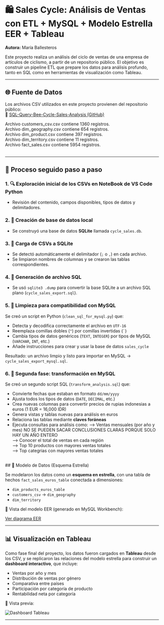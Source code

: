 # 🛍️ Sales Cycle: Análisis de Ventas con ETL + MySQL + Modelo Estrella EER + Tableau

**Autora:** María Ballesteros  

Este proyecto realiza un análisis del ciclo de ventas de una empresa de artículos de ciclismo, a partir de un repositorio público. El objetivo es construir un pipeline ETL que prepare los datos para análisis profundo, tanto en SQL como en herramientas de visualización como Tableau.

---

## 🌐 Fuente de Datos

Los archivos CSV utilizados en este proyecto provienen del repositorio público:  
🔗 [SQL-Query-Bee-Cycle-Sales-Analysis (GitHub)](https://github.com/aldimeolaalfarisy/SQL-Query-Bee-Cycle-Sales-Analysis)

Archivo customers_csv.csv contiene 1360 registros. <br>
Archivo dim_geography.csv contiene 654 registros.<br>
Archivo dim_product.csv contiene 397 registros.<br>
Archivo dim_territory.csv contiene 11 registros.<br>
Archivo fact_sales.csv contiene 5954 registros.<br>
<br>

---

## 🔄 Proceso seguido paso a paso

### 1. 🔍 Exploración inicial de los CSVs en NoteBook de VS Code Python
- Revisión del contenido, campos disponibles, tipos de datos y delimitadores.

### 2. 🧱 Creación de base de datos local
- Se construyó una base de datos **SQLite** llamada `cycle_sales.db`.

### 3. 📁 Carga de CSVs a SQLite
- Se detectó automáticamente el delimitador (`;` o `,`) en cada archivo.
- Se limpiaron nombres de columnas y se crearon las tablas correspondientes.

### 4. 💾 Generación de archivo SQL
- Se usó `sqlite3 .dump` para convertir la base SQLite a un archivo SQL plano (`cycle_sales_export.sql`).

### 5. 🧹 Limpieza para compatibilidad con MySQL
Se creó un script en Python (`clean_sql_for_mysql.py`) que:
- Detecta y decodifica correctamente el archivo en `UTF-16`
- Reemplaza comillas dobles (`"`) por comillas invertidas (`` ` ``)
- Cambia tipos de datos genéricos (`TEXT`, `INTEGER`) por tipos de MySQL (`VARCHAR`, `INT`, etc.)
- Añade instrucciones para crear y usar la base de datos `sales_cycle`

Resultado: un archivo limpio y listo para importar en MySQL → `cycle_sales_export_mysql.sql`.

### 6. 🧾 Segunda fase: transformación en MySQL

Se creó un segundo script SQL (`transform_analysis.sql`) que:

- Convierte fechas que estaban en formato `dd/mm/yyyy`
- Ajusta todos los tipos de datos (`DATE`, `DECIMAL`, etc.)
- Crea nuevas columnas para convertir precios de rupias indonesias a euros (1 EUR = 16,000 IDR)
- Genera vistas y tablas nuevas para análisis en euros
- Relaciona las tablas mediante **claves foráneas**
- Ejecuta consultas para análisis como:
--> Ventas mensuales (por año y mes) NO SE PUEDEN SACAR CONCLUSIONES CLARAS PORQUE SOLO HAY UN AÑO ENTERO<br>
--> Conocer el total de ventas en cada región<br>
--> Top 10 productos con mayores ventas totales<br>
--> Top categrias con mayores ventas totales<br>
<br>
## 🧩 Modelo de Datos (Esquema Estrella)

Se modelaron los datos como un **esquema en estrella**, con una tabla de hechos `fact_sales_euros_table` conectada a dimensiones:

- `dim_products_euros_table`
- `customers_csv` → `dim_geography`
- `dim_territory`

📌 Vista del modelo EER (generado en MySQL Workbench):

[Ver diagrama EER](EER%20modelo%20entidad-relación/star_schema_sales_cycle.png)

---

## 📊 Visualización en Tableau

Como fase final del proyecto, los datos fueron cargados en **Tableau** desde los CSV, y se replicaron las relaciones del modelo estrella para construir un **dashboard interactivo**, que incluye:

- Ventas por año y mes
- Distribución de ventas por género
- Comparativa entre países
- Participación por categoría de producto
- Rentabilidad neta por categoría

📸 Vista previa:

![Dashboard Tableau](dashboard_tableau.png)

---
